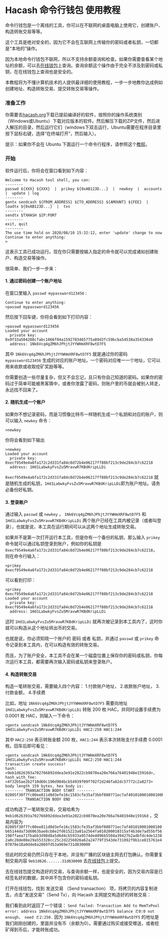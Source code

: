 Hacash 命令行钱包 使用教程
===

命令行钱包是一个离线的工具，你可以在不联网的桌面电脑上使用它，创建账户、构造转账交易等等。

这个工具是绝对安全的，因为它不会在互联网上传输你的密码或者私钥，一切都是“本地的”操作。

因为本地命令行钱包不联网，所以不支持余额查询和检查。如果你需要查看某个地址的余额，可以去[在线钱包](https://wallet.hacash.org/)上查询。查询余额这个操作由于完全不涉及到密码或私钥，在在线钱包上查询也是安全的。

本教程将为不懂计算机技术的人提供最详细的使用教程，一步一步地教你达成例如创建地址、构造转账交易、提交转账交易等操作。

### 准备工作

你需要去[hacash.org](https://hacash.org/)下载已提前编译好的软件，按照你的操作系统类别（Windows或Ubuntu）下载对应版本的软件。然后解压下载的ZIP文件，然后进入解压的目录，然后运行它们（windows下双击运行，Ubuntu需要在程序目录里按下鼠标右键，选择“在终端打开”，然后输入）。

提示：如果你不会在 Ubuntu 下面运行一个命令行程序，请参照这个[教程](https://zhidao.baidu.com/question/501887268.html)。

### 开始

软件运行后，你将会在窗口看到如下内容：

```shell script
Welcome to Hacash tool shell, you can:
--------
passwd ${XXX} ${XXX}  |  prikey ${0xAB123D...}  |  newkey  |  accounts  |  update | log
--------
gentx sendcash ${FROM_ADDRESS} ${TO_ADDRESS} ${AMOUNT} ${FEE}  |  loadtx ${0xAB123D...}  |  txs
--------
sendtx $TXHASH $IP:PORT
--------
exit, quit
--------
The use time hold on 2020/08/10 15:32:12, enter 'update' change to now
Continue to enter anything:
>

```

这表示工具已成功运行。现在你只需要按输入指定的命令就可以完成诸如创建账户、构造交易等操作。

很简单、我们一步一步来：

#### 1. 通过密码创建一个账户地址

在窗口里输入 `passwd mypassword123456` :
```shell script
Continue to enter anything:
>passwd mypassword123456
```
然后按下回车键，你将会看到如下打印内容：

```shell script
>passwd mypassword123456
Loaded your account 
  private key: 0x9f33a504208cfabc1066f04a1592703465775a89d3fc59bcba54538a354330a9 
  address: 1Nk6Vcq4gZM6hJPhjtJYYWHmXRF8wtD7F5
```
其中 `1Nk6Vcq4gZM6hJPhjtJYYWHmXRF8wtD7F5` 就是通过你的密码 `mypassword123456` 生成的对应的账户地址。一个密码对应唯一一个地址，它可以用来收款或收取挖矿奖励等等。

你需要创造一些尽量复杂，但又不会忘记，且只有你自己知道的密码。如果你的密码过于简单可能被黑客猜中，或者你泄露了密码，则账户里的币就会被别人转走，永远找不回来了。

#### 2. 随机生成一个账户

如果你不想记录密码，而是习惯像比特币一样随机生成一个私钥和对应的账户，则可以输入 `newkey` 命令：

```shell script
>newkey
```
你将会看到如下输出

```shell script
>newkey
Loaded your account
  private key: 0xecf9549e4a6fa172c2d331fa84c0d72b4e06217ff80bf213c9de284cb7c62218
  address: 1Hd1LabwkyFvsZu5MravwR7KBdKripLLDi
```
`0xecf9549e4a6fa172c2d331fa84c0d72b4e06217ff80bf213c9de284cb7c62218` 就是随机生成的私钥，`1Hd1LabwkyFvsZu5MravwR7KBdKripLLDi`即为账户地址。请务必备份好私钥。

#### 3. 登录账户

通过输入 `passwd` 或 `newkey` ， `1Nk6Vcq4gZM6hJPhjtJYYWHmXRF8wtD7F5` 和 `1Hd1LabwkyFvsZu5MravwR7KBdKripLLDi` 两个账户已经在工具内被记录（或者叫登录），也就是说，本工具在运行期间可以从这两个地址生成转账交易。

如果并不是第一次打开运行本工具，但是你有一个备份的私钥，那么输入 `prikey` 命令就可以通过私钥登录到账户，例如你的私钥是 `0xecf9549e4a6fa172c2d331fa84c0d72b4e06217ff80bf213c9de284cb7c62218`， 则在命令行输入：
```shell script
>prikey 0xecf9549e4a6fa172c2d331fa84c0d72b4e06217ff80bf213c9de284cb7c62218
```
可以看到打印：
```shell script
>prikey 0xecf9549e4a6fa172c2d331fa84c0d72b4e06217ff80bf213c9de284cb7c62218
Loaded your account 
  private key: 0xecf9549e4a6fa172c2d331fa84c0d72b4e06217ff80bf213c9de284cb7c62218
  address: 1Hd1LabwkyFvsZu5MravwR7KBdKripLLDi
```
这时 `1Hd1LabwkyFvsZu5MravwR7KBdKripLLDi` 就再次被记录到本工具内了，这时你就可以构造从这个地址转出币的交易。

也就是说，你必须知晓一个账户的 密码 或者 私钥，并通过 `passwd` 或 `prikey` 命令记录到本工具内，在可以构造有效的转账交易。

而且，为了账户安全，本工具不会在某一个磁盘位置上保存你的密码或私钥，你每次运行本工具，都需要再次输入密码或私钥来登录账户。

#### 4. 构造转账交易

构造一笔转账交易，需要输入四个内容： 1.付款账户地址， 2.收款账户地址， 3.付款金额， 4.手续费

比如，地址 `1Nk6Vcq4gZM6hJPhjtJYYWHmXRF8wtD7F5` 需要向地址 `1Hd1LabwkyFvsZu5MravwR7KBdKripLLDi` 转账 200 枚 HAC，并同时设置手续费为 0.0001 枚 HAC，则输入一下命令：

```shell script
>gentx sendcash 1Nk6Vcq4gZM6hJPhjtJYYWHmXRF8wtD7F5 1Hd1LabwkyFvsZu5MravwR7KBdKripLLDi HAC2:250 HAC1:244
```

其中 `HAC2:250` 表示转账金额 200 枚，`HAC1:244` 表示本次转账支付手续费 0.0001 枚。回车后即可看见：

```shell script
>gentx sendcash 1Nk6Vcq4gZM6hJPhjtJYYWHmXRF8wtD7F5 1Hd1LabwkyFvsZu5MravwR7KBdKripLLDi HAC2:250 HAC1:244
transaction create success! 
hash: <9eb1d626393a702766892ddea3e91e2022cb9870ea20e766a76401948e15916d>, hash_with_fee: <4f32b5ae2b2f10d60c190d904bcb54939f09f702f2d246fa82dc57772c2a8273>
body length 159 bytes, hex body is:
-------- TRANSACTION BODY START --------
02005f30f7fc00ee811d0d3efe16c1583cfe35af3bbf080771ec7af401010001000100b65144da73d6063bae8cb8e2fd615223a01a2564fa010200010315af4b3de7ad55bf56198ffaea71fbabb3d98d8a5d6d4cb5933a9574de4096b5504a39427b2adbfdc4de12382a0c28de08e29a553328cc25c2d2256026a62a24779f3543de731892f9b1ce815761e407878e18a0d4e8a2869fd53a969e731d830000
-------- TRANSACTION BODY END   --------
```
成功构造了一笔转账交易，交易哈希为 `9eb1d626393a702766892ddea3e91e2022cb9870ea20e766a76401948e15916d` ，交易内容为 `02005f30f7fc00ee811d0d3efe16c1583cfe35af3bbf080771ec7af401010001000100b65144da73d6063bae8cb8e2fd615223a01a2564fa010200010315af4b3de7ad55bf56198ffaea71fbabb3d98d8a5d6d4cb5933a9574de4096b5504a39427b2adbfdc4de12382a0c28de08e29a553328cc25c2d2256026a62a24779f3543de731892f9b1ce815761e407878e18a0d4e8a2869fd53a969e731d830000`

但此时的交易仍然只存在于本地，并没有广播的区块链主网去打包确认。你需要复制交易内容 `9eb1d626.......31d830000` 去[在线钱包](https://wallet.hacash.org/)上提交。

去在线钱包提交构造好的交易，与查询余额一样，也是安全的，因为交易内容是已经签名好的数据，其中并不包含你的密码或私钥。

打开在线钱包，找到 发送交易 （Send transaction） 项，将拷贝的内容复制进去，点击“发送交易”（Send Tx），向 Hacash 主网提交构造好的转账交易：

[](!./help/sendtx_online.png)

我们看到此时返回了一个错误： `Send failed: Transaction Add to MemTxPool error: address 1Nk6Vcq4gZM6hJPhjtJYYWHmXRF8wtD7F5 balance ㄜ0:0 not enough， need ㄜ2:250.` 因为 `1Nk6Vcq4gZM6hJPhjtJYYWHmXRF8wtD7F5` 的地址是我们刚刚创建的，里面并没有币（余额为0）。需要通过购买或接受赠送，或者挖矿得到币后，才能转账成功。





